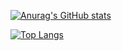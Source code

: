 [![Anurag's GitHub stats](https://github-readme-stats.vercel.app/api?username=madsams&theme=radical&show_icons=true&)](https://github.com/anuraghazra/github-readme-stats)

[![Top Langs](https://github-readme-stats.vercel.app/api/top-langs/?username=madsams&layout=compact)](https://github.com/anuraghazra/github-readme-stats)
